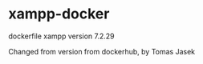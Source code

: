 # xampp-docker
dockerfile xampp version 7.2.29

Changed from version from dockerhub, by Tomas Jasek
